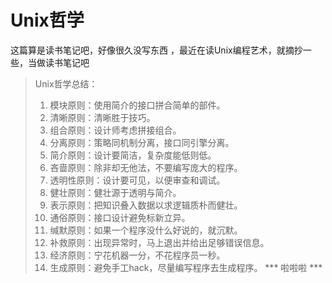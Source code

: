 # Unix哲学

这篇算是读书笔记吧，好像很久没写东西 ，最近在读Unix编程艺术，就摘抄一些，当做读书笔记吧

> Unix哲学总结：
>
> 1. 模块原则：使用简介的接口拼合简单的部件。
> 2. 清晰原则：清晰胜于技巧。
> 3. 组合原则：设计师考虑拼接组合。
> 4. 分离原则：策略同机制分离，接口同引擎分离。
> 5. 简介原则：设计要简洁，复杂度能低则低。
> 6. 吝啬原则：除非却无他法，不要编写庞大的程序。
> 7. 透明性原则：设计要可见，以便审查和调试。
> 8. 健壮原则：健壮源于透明与简介。
> 9. 表示原则：把知识叠入数据以求逻辑质朴而健壮。
> 10. 通俗原则：接口设计避免标新立异。
> 11. 缄默原则：如果一个程序没什么好说的，就沉默。
> 12. 补救原则：出现异常时，马上退出并给出足够错误信息。
> 13. 经济原则：宁花机器一分，不花程序员一秒。
> 14. 生成原则：避免手工hack，尽量编写程序去生成程序。
*** 啦啦啦 ***